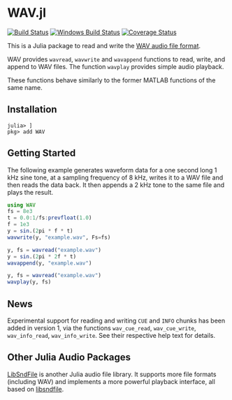 WAV.jl
======

[![Build Status](https://travis-ci.org/dancasimiro/WAV.jl.png)](https://travis-ci.org/dancasimiro/WAV.jl)
[![Windows Build Status](https://ci.appveyor.com/api/projects/status/github/dancasimiro/wav.jl?branch=master&svg=true)](https://ci.appveyor.com/project/dancasimiro/wav-jl)
[![Coverage Status](https://coveralls.io/repos/dancasimiro/WAV.jl/badge.png)](https://coveralls.io/r/dancasimiro/WAV.jl)

This is a Julia package to read and write the [WAV audio file
format](https://en.wikipedia.org/wiki/WAV).

WAV provides `wavread`, `wavwrite` and `wavappend` functions to read,
write, and append to WAV files. The function `wavplay` provides simple
audio playback.

These functions behave similarly to the former MATLAB functions of the
same name.

Installation
------------

    julia> ]
    pkg> add WAV

Getting Started
---------------

The following example generates waveform data for a one second long 1
kHz sine tone, at a sampling frequency of 8 kHz, writes it to a WAV
file and then reads the data back. It then appends a 2 kHz tone to the
same file and plays the result.

```julia
using WAV
fs = 8e3
t = 0.0:1/fs:prevfloat(1.0)
f = 1e3
y = sin.(2pi * f * t)
wavwrite(y, "example.wav", Fs=fs)

y, fs = wavread("example.wav")
y = sin.(2pi * 2f * t)
wavappend(y, "example.wav")

y, fs = wavread("example.wav")
wavplay(y, fs)
```

News
----

Experimental support for reading and writing ``CUE`` and ``INFO``
chunks has been added in version 1, via the functions `wav_cue_read`,
`wav_cue_write`, `wav_info_read`, `wav_info_write`. See their
respective help text for details.

Other Julia Audio Packages
--------------------------

[LibSndFile](https://github.com/JuliaAudio/LibSndFile.jl) is another
Julia audio file library. It supports more file formats (including
WAV) and implements a more powerful playback interface, all based on
[libsndfile](http://www.mega-nerd.com/libsndfile/).
